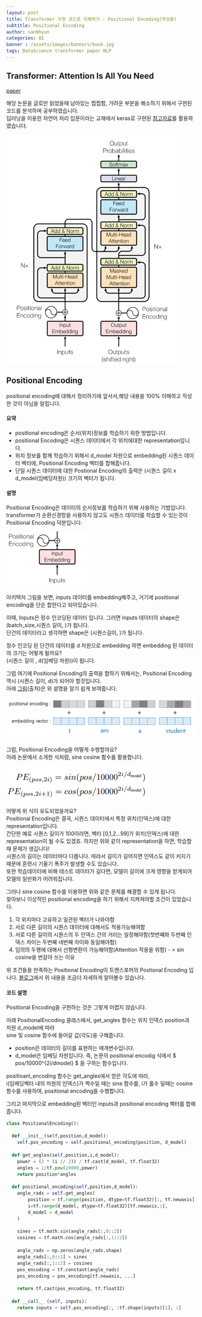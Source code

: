 ```yaml
---
layout: post
title: Transformer 구현 코드로 이해하기 - Positional Encoding(작성중)
subtitle: Positional Encoding
author: san9hyun
categories: AI
banner : /assets/images/banners/book.jpg
tags: DataScience transformer paper NLP
---
```


## Transformer: Attention Is All You Need

[paper](https://arxiv.org/abs/1706.03762)<br>

해당 논문을 글로만 읽었을때 남아있는 찝찝함, 가려운 부분을 해소하기 위해서 구현된 코드를 분석하며 공부하였습니다.<br>
딥러닝을 이용한 자연어 처리 입문이라는 교재에서 keras로 구현된 [참고자료](https://wikidocs.net/31379)를 활용하였습니다.<br>


![아키텍처](/assets/images/contents/paper/transforemr/full_architecture.PNG)

## Positional Encoding

positional encoding에 대해서 정리하기에 앞서서,해당 내용을 100% 이해하고 작성한 것이 아님을 알립니다.<br>

#### 요약

- positional encoding은 순서(위치)정보를 학습하기 위한 방법입니다. 
- positional Encoding은 시퀀스 데이터에서 각 위치에대한 representation입니다.
- 위치 정보를 함께 학습하기 위해서 d_model 차원으로 embedding된 시퀀스 데이터 벡터에, Positional Encoding 벡터를 합해줍니다.<br>
- 단일 시퀀스 데이터에 대한 Postional Encoding의 출력은 (시퀀스 길이 x d_model(임베딩차원)) 크기의 벡터가 됩니다.<br>


#### 설명
Positional Encoding은 데이터의 순서정보를 학습하기 위해 사용하는 기법입니다.<br>
transformer가 순환신경망을 사용하지 않고도 시퀀스 데이터를 학습할 수 있는것이 Positional Encoding 덕분입니다.<br>

![아키텍처](/assets/images/contents/paper/transforemr/positional_encoding_architecture.PNG)

아키텍처 그림을 보면, inputs 데이터를 embedding해주고, 거기에 positional encoding을 단순 합한다고 되어있습니다.<br>

이때, Inputs은 정수 인코딩된 데이터 입니다. 그러면 Inputs 데이터의 shape은 (batch_size,시퀀스 길이, )가 됩니다.<br>
단건의 데이터라고 생각하면 shape은 (시퀀스길이, )가 됩니다.

정수 인코딩 된 단건의 데이터를 d 차원으로 embedding 하면 embedding 된 데이터의 크기는 어떻게 될까요?<br>
(시퀀스 길이 , d(임베딩 차원))이 됩니다. <br>

그럼 여기에 Positional Encoding의 출력을 합하기 위해서는, Positional Encoding 역시 (시퀀스 길이, d)가 되어야 할것입니다.<br>
아래 [그림](https://wikidocs.net/31379)(출처)은 위 설명을 알기 쉽게 보여줍니다.

![아키텍처](/assets/images/contents/paper/transforemr/positional_encoding_ex.PNG)


그럼, Positional Encoding을 어떻게 수행할까요?<br>
아래 논문에서 소개한 식처럼, sine cosine 함수를 활용합니다.<br>

![아키텍처](/assets/images/contents/paper/transforemr/positional_encoding_f.PNG)

어떻게 위 식이 유도되었을까요?<br>
Positional Encoding은 결국, 시퀀스 데이터에서 특정 위치(인덱스)에 대한 representation입니다. <br>
간단한 예로 시퀀스 길이가 100이라면, 벡터 [0,1,2...99]가 위치(인덱스)에 대한 representation이 될 수도 있겠죠.
하지만 위와 같이 representation을 하면, 학습할 때 문제가 생깁니다! <br>
시퀀스의 길이는 데이터마다 다릅니다. 따라서 길이가 길어지면 인덱스도 같이 커지기 때문에 훈련시 기울기 폭주가 발생할 수도 있습니다.<br>
또한 학습데이터에 비해 테스트 데이터가 길다면, 모델이 길이에 크게 영향을 받게되어 모델의 일반화가 어려워집니다.<br>

그러나 sine cosine 함수를 이용하면 위와 같은 문제를 해결할 수 있게 됩니다.<br> 
찾아보니 이상적인 positional encoding을 하기 위해서 지켜져야할 조건이 있었습니다.<br>

1. 각 위치마다 고유하고 일관된 벡터가 나와야함
2. 서로 다른 길이의 시퀀스 데이터에 대해서도 적용가능해여함
3. 서로 다른 길이의 시퀀스의 두 인덱스 간의 거리는 일정해야함(첫번쨰와 두번째 인덱스 차이는 두번째 네번째 차이와 동일해야함)
4. 임의의 두행에 대해서 선형변환이 가능해야함(Attention 적용을 위함) - > sin cosine을 번갈아 쓰는 이유

위 조건들을 만족하는 Positional Encoding이 트랜스포머의 Postional Encoding 입니다.
[블로그](https://hongl.tistory.com/231)에서 위 내용을 조금더 자세하게 알아볼수 있습니다.

#### 코드 설명
Positional Encoding을 구현하는 것은 그렇게 어렵지 않습니다.<br>

아래 PositionalEncoding 클래스에서, get_angles 함수는 위치 인덱스 position과 차원 d_model에 따라<br> sine 및 cosine 함수에 들어갈 값(각도)을 구해줍니다.<br>
- position은 데이터의 길이를 표현하는 매개변수입니다.  
- d_model은 임베딩 차원입니다.
즉, 논문의 positional encodig 식에서 $ pos/10000^{2i/dmodel} $ 을 구하는 함수입니다.

positioanl_encoding 함수는 get_angles에서 얻은 각도에 따라,<br>
i(임베딩벡터 내의 차원의 인덱스)가 짝수일 때는 sine 함수를, i가 홀수 일때는 cosine 함수를 사용하여, positional encoding을 수행합니다.<br>

그리고 마지막으로 embedding된 벡터인 inputs과 positional encoding 벡터를 합해줍니다.


```python
class PositionalEncoding():

  def __init__(self,position,d_model):                                           #position : 사용자가 지정하는 최대 데이터의 길이, d_model : 임베딩 차원 
    self.pos_encoding = self.positional_encoding(position, d_model)

  def get_angles(self,position,i,d_model):                                       
    power = (2 * (i // 2)) / tf.cast(d_model, tf.float32)                        # 2i/d_model ,  tf.cast는 tensor의 data type을 변경. i//2 해주는 이유는 짝수 차원 일때 i에 0123... 홀수 차원 일때 i에 0123.. 각각 대입 하기 때문
    angles = 1/tf.pow(10000,power)                                               # tf.pow는 거듭제곱 함수
    return position*angles

  def positional_encoding(self,position,d_model):
    angle_rads = self.get_angles(
        position = tf.range(position, dtype=tf.float32)[:, tf.newaxis],          # shape : (postion,1) 
        i=tf.range(d_model, dtype=tf.float32)[tf.newaxis,:],                     # shape: (1,d_model)
        d_model = d_model
    )

    sines = tf.math.sin(angle_rads[:,0::2])                                                                 
    cosines = tf.math.cos(angle_rads[:,1::2])                                   
    
    angle_rads = np.zeros(angle_rads.shape)
    angle_rads[:,0::2] = sines                                                   # 짝수일때 sines 함수 사용
    angle_rads[:,1::2] = cosines                                                 # 홀수일때 cosines 함수 사용
    pos_encoding = tf.constant(angle_rads)                                       # (문장길이, d_model)
    pos_encoding = pos_encoding[tf.newaxis, ...]                                 # (1,문장길이,d_model) 크기로 변환
                         
    return tf.cast(pos_encoding, tf.float32)

  def __call__ (self, inputs):
    return inputs + self.pos_encoding[:, :tf.shape(inputs)[1], :]                 #input 시퀀스 길이에 맞게 pos_encoding값을 더해줌,  시퀀스 길이 tf.shape(inputs)[1]

```

